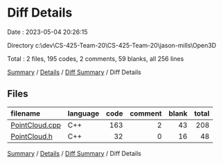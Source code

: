 # Diff Details

Date : 2023-05-04 20:26:15

Directory c:\\dev\\CS-425-Team-20\\CS-425-Team-20\\jason-mills\\Open3D

Total : 2 files,  195 codes, 2 comments, 59 blanks, all 256 lines

[Summary](results.md) / [Details](details.md) / [Diff Summary](diff.md) / Diff Details

## Files
| filename | language | code | comment | blank | total |
| :--- | :--- | ---: | ---: | ---: | ---: |
| [PointCloud.cpp](/PointCloud.cpp) | C++ | 163 | 2 | 43 | 208 |
| [PointCloud.h](/PointCloud.h) | C++ | 32 | 0 | 16 | 48 |

[Summary](results.md) / [Details](details.md) / [Diff Summary](diff.md) / Diff Details